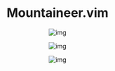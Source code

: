 <h1 align="center">Mountaineer.vim</h1>

<p align="center"


![img](https://i.postimg.cc/cCVv3gN9/image.png)
</p>

<p align="center"


![img](https://i.postimg.cc/zBqdKvkk/image.png)

</p>

<p align="center"


![img](https://i.postimg.cc/C5Bbqp9N/image.png)

</p>
